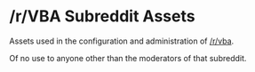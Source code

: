 # /r/VBA Subreddit Assets

Assets used in the configuration and administration of [/r/vba](https://www.reddit.com/r/vba/).

Of no use to anyone other than the moderators of that subreddit.